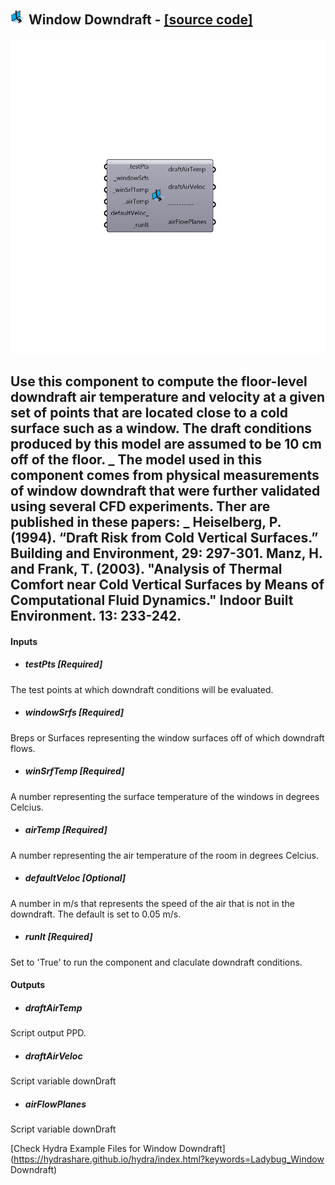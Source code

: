 ## ![](../../images/icons/Window_Downdraft.png) Window Downdraft - [[source code]](https://github.com/ladybug-tools/ladybug-legacy/tree/master/src/Ladybug_Window%20Downdraft.py)

![](../../images/components/Window_Downdraft.png)

Use this component to compute the floor-level downdraft air temperature and velocity at a given set of points that are located close to a cold surface such as a window.  The draft conditions produced by this model are assumed to be 10 cm off of the floor.
 _
 The model used in this component comes from physical measurements of window downdraft that were further validated using several CFD experiments.  Ther are published in these papers:
 _
 Heiselberg, P. (1994). “Draft Risk from Cold Vertical Surfaces.” Building and Environment, 29: 297-301.
 Manz, H. and Frank, T. (2003). "Analysis of Thermal Comfort near Cold Vertical Surfaces by Means of Computational Fluid Dynamics." Indoor Built Environment. 13: 233-242.
 -
 

#### Inputs
* ##### testPts [Required]
The test points at which downdraft conditions will be evaluated.
* ##### windowSrfs [Required]
Breps or Surfaces representing the window surfaces off of which downdraft flows.
* ##### winSrfTemp [Required]
A number representing the surface temperature of the windows in degrees Celcius.
* ##### airTemp [Required]
A number representing the air temperature of the room in degrees Celcius.
* ##### defaultVeloc [Optional]
A number in m/s that represents the speed of the air that is not in the downdraft. The default is set to 0.05 m/s.
* ##### runIt [Required]
Set to 'True' to run the component and claculate downdraft conditions.

#### Outputs
* ##### draftAirTemp
Script output PPD.
* ##### draftAirVeloc
Script variable downDraft
* ##### airFlowPlanes
Script variable downDraft


[Check Hydra Example Files for Window Downdraft](https://hydrashare.github.io/hydra/index.html?keywords=Ladybug_Window Downdraft)